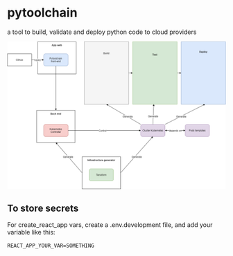# pytoolchain
a tool to build, validate and deploy python code to cloud providers

![schema](schema.png)

## To store secrets

For create_react_app vars, create a .env.development file, and add your variable like this:
```
REACT_APP_YOUR_VAR=SOMETHING
```
